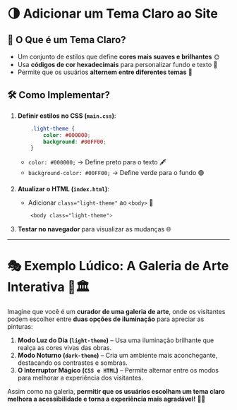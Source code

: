 # 🌗 Adicionar um Tema Claro ao Site

## 🎨 O Que é um Tema Claro?
- Um conjunto de estilos que define **cores mais suaves e brilhantes** 🌞
- Usa **códigos de cor hexadecimais** para personalizar fundo e texto 🎨
- Permite que os usuários **alternem entre diferentes temas** 🔄

## 🛠️ Como Implementar?
1. **Definir estilos no CSS (`main.css`)**:

    ```css
        .light-theme {
            color: #000000;
            background: #00FF00;
        }
    ```

   - `color: #000000;` → Define preto para o texto 🖋️
   - `background-color: #00FF00;` → Define verde para o fundo 🟢
2. **Atualizar o HTML (`index.html`)**:
   - Adicionar `class="light-theme"` ao `<body>` 📄

    ```css
        <body class="light-theme">
    ```
    
3. **Testar no navegador** para visualizar as mudanças 🌐

---

# 🎭 Exemplo Lúdico: A Galeria de Arte Interativa 🎨🏛️

Imagine que você é um **curador de uma galeria de arte**, onde os visitantes podem escolher entre **duas opções de iluminação** para apreciar as pinturas:

1. **Modo Luz do Dia (`light-theme`)** – Usa uma iluminação brilhante que realça as cores vivas das obras.
2. **Modo Noturno (`dark-theme`)** – Cria um ambiente mais aconchegante, destacando os contrastes e sombras.
3. **O Interruptor Mágico (`CSS e HTML`)** – Permite alternar entre os modos para melhorar a experiência dos visitantes.

Assim como na galeria, **permitir que os usuários escolham um tema claro melhora a acessibilidade e torna a experiência mais agradável!** 🚀✨